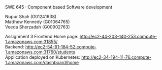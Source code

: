SWE 645 : Component based Software development

Nupur Shah (G01241638)  
Matthew Kennedy (G01064765)  
Veeda Sherzadah (G00902763)  


Assignment 3
Frontend Home page: http://ec2-44-203-140-253.compute-1.amazonaws.com:31855/  
Backend: http://ec2-54-91-184-52.compute-1.amazonaws.com:31760/students  
Application deployed on Kubernetes: http://ec2-34-194-11-76.compute-1.amazonaws.com/dashboard/home